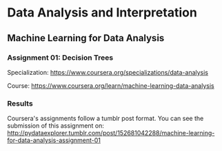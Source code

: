 # Data Analysis and Interpretation

## Machine Learning for Data Analysis

### Assignment 01: Decision Trees

Specialization: https://www.coursera.org/specializations/data-analysis

Course: https://www.coursera.org/learn/machine-learning-data-analysis

### Results

Coursera's assignments follow a tumblr post format. You can see the submission
of this assignment on:
http://pydataexplorer.tumblr.com/post/152681042288/machine-learning-for-data-analysis-assignment-01
